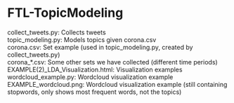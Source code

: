 # FTL-TopicModeling

collect_tweets.py: Collects tweets  
topic_modeling.py: Models topics given corona.csv  
corona.csv: Set example (used in topic_modeling.py, created by collect_tweets.py)  
corona_*.csv: Some other sets we have collected (different time periods)  
EXAMPLE(2)_LDA_Visualization.html: Visualization examples  
wordcloud_example.py: Wordcloud visualization example  
EXAMPLE_wordcloud.png: Wordcloud visualization example (still containing stopwords, only shows most frequent words, not the topics)
